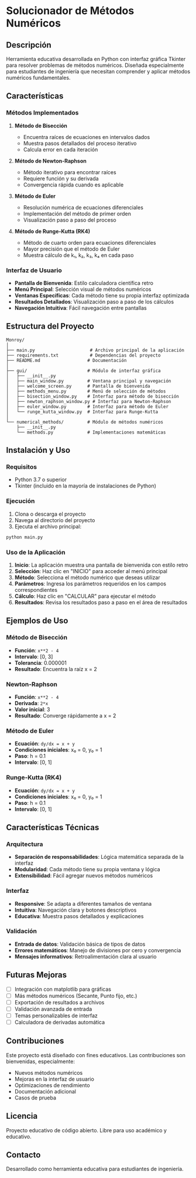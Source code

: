 # Solucionador de Métodos Numéricos

## Descripción

Herramienta educativa desarrollada en Python con interfaz gráfica Tkinter para resolver problemas de métodos numéricos. Diseñada especialmente para estudiantes de ingeniería que necesitan comprender y aplicar métodos numéricos fundamentales.

## Características

### Métodos Implementados

1. **Método de Bisección**
   - Encuentra raíces de ecuaciones en intervalos dados
   - Muestra pasos detallados del proceso iterativo
   - Calcula error en cada iteración

2. **Método de Newton-Raphson**
   - Método iterativo para encontrar raíces
   - Requiere función y su derivada
   - Convergencia rápida cuando es aplicable

3. **Método de Euler**
   - Resolución numérica de ecuaciones diferenciales
   - Implementación del método de primer orden
   - Visualización paso a paso del proceso

4. **Método de Runge-Kutta (RK4)**
   - Método de cuarto orden para ecuaciones diferenciales
   - Mayor precisión que el método de Euler
   - Muestra cálculo de k₁, k₂, k₃, k₄ en cada paso

### Interfaz de Usuario

- **Pantalla de Bienvenida**: Estilo calculadora científica retro
- **Menú Principal**: Selección visual de métodos numéricos
- **Ventanas Específicas**: Cada método tiene su propia interfaz optimizada
- **Resultados Detallados**: Visualización paso a paso de los cálculos
- **Navegación Intuitiva**: Fácil navegación entre pantallas

## Estructura del Proyecto

```
Monroy/
│
├── main.py                     # Archivo principal de la aplicación
├── requirements.txt            # Dependencias del proyecto
├── README.md                  # Documentación
│
├── gui/                       # Módulo de interfaz gráfica
│   ├── __init__.py
│   ├── main_window.py         # Ventana principal y navegación
│   ├── welcome_screen.py      # Pantalla de bienvenida
│   ├── methods_menu.py        # Menú de selección de métodos
│   ├── bisection_window.py    # Interfaz para método de bisección
│   ├── newton_raphson_window.py # Interfaz para Newton-Raphson
│   ├── euler_window.py        # Interfaz para método de Euler
│   └── runge_kutta_window.py  # Interfaz para Runge-Kutta
│
└── numerical_methods/         # Módulo de métodos numéricos
    ├── __init__.py
    └── methods.py             # Implementaciones matemáticas
```

## Instalación y Uso

### Requisitos

- Python 3.7 o superior
- Tkinter (incluido en la mayoría de instalaciones de Python)

### Ejecución

1. Clona o descarga el proyecto
2. Navega al directorio del proyecto
3. Ejecuta el archivo principal:

```bash
python main.py
```

### Uso de la Aplicación

1. **Inicio**: La aplicación muestra una pantalla de bienvenida con estilo retro
2. **Selección**: Haz clic en "INICIO" para acceder al menú principal
3. **Método**: Selecciona el método numérico que deseas utilizar
4. **Parámetros**: Ingresa los parámetros requeridos en los campos correspondientes
5. **Cálculo**: Haz clic en "CALCULAR" para ejecutar el método
6. **Resultados**: Revisa los resultados paso a paso en el área de resultados

## Ejemplos de Uso

### Método de Bisección
- **Función**: `x**2 - 4`
- **Intervalo**: [0, 3]
- **Tolerancia**: 0.000001
- **Resultado**: Encuentra la raíz x = 2

### Newton-Raphson
- **Función**: `x**2 - 4`
- **Derivada**: `2*x`
- **Valor inicial**: 3
- **Resultado**: Converge rápidamente a x = 2

### Método de Euler
- **Ecuación**: `dy/dx = x + y`
- **Condiciones iniciales**: x₀ = 0, y₀ = 1
- **Paso**: h = 0.1
- **Intervalo**: [0, 1]

### Runge-Kutta (RK4)
- **Ecuación**: `dy/dx = x + y`
- **Condiciones iniciales**: x₀ = 0, y₀ = 1
- **Paso**: h = 0.1
- **Intervalo**: [0, 1]

## Características Técnicas

### Arquitectura
- **Separación de responsabilidades**: Lógica matemática separada de la interfaz
- **Modularidad**: Cada método tiene su propia ventana y lógica
- **Extensibilidad**: Fácil agregar nuevos métodos numéricos

### Interfaz
- **Responsive**: Se adapta a diferentes tamaños de ventana
- **Intuitiva**: Navegación clara y botones descriptivos
- **Educativa**: Muestra pasos detallados y explicaciones

### Validación
- **Entrada de datos**: Validación básica de tipos de datos
- **Errores matemáticos**: Manejo de divisiones por cero y convergencia
- **Mensajes informativos**: Retroalimentación clara al usuario

## Futuras Mejoras

- [ ] Integración con matplotlib para gráficas
- [ ] Más métodos numéricos (Secante, Punto fijo, etc.)
- [ ] Exportación de resultados a archivos
- [ ] Validación avanzada de entrada
- [ ] Temas personalizables de interfaz
- [ ] Calculadora de derivadas automática

## Contribuciones

Este proyecto está diseñado con fines educativos. Las contribuciones son bienvenidas, especialmente:

- Nuevos métodos numéricos
- Mejoras en la interfaz de usuario
- Optimizaciones de rendimiento
- Documentación adicional
- Casos de prueba

## Licencia

Proyecto educativo de código abierto. Libre para uso académico y educativo.

## Contacto

Desarrollado como herramienta educativa para estudiantes de ingeniería.
